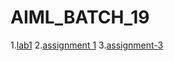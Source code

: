 # AIML_BATCH_19
1.[lab1](https://colab.research.google.com/drive/1GEtkPevNqSuNkukn7c7yLvBJ2EiTVdAS?authuser=1#scrollTo=V5lomQ8gEK4N)
2.[assignment 1](https://github.com/AnishankReddy/AIML_BATCH_19/blob/main/Assignment_1.ipynb)
3.[assignment-3](https://github.com/AnishankReddy/AIML_BATCH_19/blob/main/Assignment_3_AIML.ipynb)
